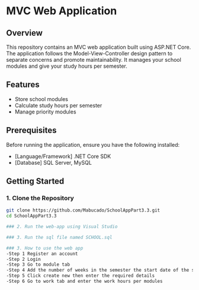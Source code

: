 # MVC Web Application

## Overview

This repository contains an MVC web application built using ASP.NET Core. The application follows the Model-View-Controller design pattern to separate concerns and promote maintainability.
It manages your school modules and give your study hours per semester.

## Features

- Store school modules
- Calculate study hours per semester
- Manage priority modules


## Prerequisites

Before running the application, ensure you have the following installed:

- [Language/Framework] .NET Core SDK
- [Database] SQL Server, MySQL


## Getting Started

### 1. Clone the Repository

```bash
git clone https://github.com/Mabucado/SchoolAppPart3.3.git
cd SchoolAppPart3.3

### 2. Run the web-app using Visual Studio

### 3. Run the sql file named SCHOOL.sql

### 3. How to use the web app
-Step 1 Register an account
-Step 2 Login
-Step 3 Go to module tab
-Step 4 Add the number of weeks in the semester the start date of the semester then click enter
-Step 5 Click create new then enter the required details
-Step 6 Go to work tab and enter the work hours per modules


